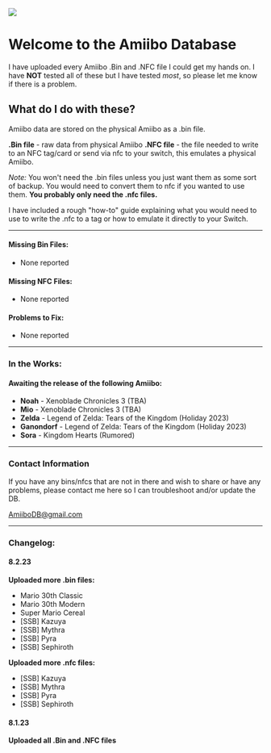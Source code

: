 ![](https://img.nerdburglars.net/wp-content/uploads/2023/05/amiibo-logo.jpg)
# Welcome to the Amiibo Database
I have uploaded every Amiibo .Bin and .NFC file I could get my hands on.
I have **NOT** tested all of these but I have tested *most*, so please let me know if there is a problem.

## What do I do with these?
Amiibo data are stored on the physical Amiibo as a .bin file.

**.Bin file** - raw data from physical Amiibo
**.NFC file** - the file needed to write to an NFC tag/card or send via nfc to your switch, this emulates a physical Amiibo. 

*Note:* You won't need the .bin files unless you just want them as some sort of backup. You would need to convert them to nfc if you wanted to use them. **You probably only need the .nfc files.**

I have included a rough "how-to" guide explaining what you would need to use to write the .nfc to a tag or how to emulate it directly to your Switch.

------------


#### Missing Bin Files:
- None reported

#### Missing NFC Files:
- None reported

#### Problems to Fix:
- None reported

------------


### In the Works:
#### Awaiting the release of the following Amiibo:
- **Noah** - Xenoblade Chronicles 3 (TBA)
- **Mio** - Xenoblade Chronicles 3 (TBA)
- **Zelda** - Legend of Zelda: Tears of the Kingdom (Holiday 2023)
- **Ganondorf** - Legend of Zelda: Tears of the Kingdom (Holiday 2023)
- **Sora** - Kingdom Hearts (Rumored)

------------


### Contact Information
If you have any bins/nfcs that are not in there and wish to share or have any problems, please contact me here so I can troubleshoot and/or update the DB.

AmiiboDB@gmail.com

------------


### Changelog:
#### 8.2.23
**Uploaded more .bin files:**
- Mario 30th Classic
- Mario 30th Modern
- Super Mario Cereal
- [SSB] Kazuya
- [SSB] Mythra
- [SSB] Pyra
- [SSB] Sephiroth

**Uploaded more .nfc files:**
- [SSB] Kazuya
- [SSB] Mythra
- [SSB] Pyra
- [SSB] Sephiroth

#### 8.1.23
**Uploaded all .Bin and .NFC files**

